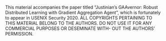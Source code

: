 This material accompanies the paper titled “Justinian’s GAAvernor: Robust Distributed Learning with Gradient Aggregation Agent”, which is fortunately to appear in USENIX Security 2020. 
ALL COPYRIGHTS PERTAINING TO THIS MATERIAL BELONG TO THE AUTHORS. DO NOT USE IT FOR ANY COMMERCIAL PURPOSES OR DESEMINATE WITH- OUT THE AUTHORS’ PERMISSION.
